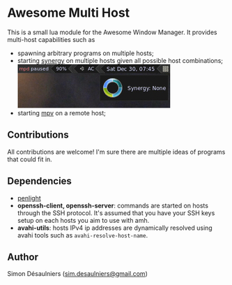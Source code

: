 # Awesome Multi Host

This is a small lua module for the Awesome Window Manager. It provides
multi-host capabilities such as


- spawning arbitrary programs on multiple hosts;
- starting [synergy][] on multiple hosts given all possible host combinations;
  ![Synergy menu](/misc/synergy.gif)
- starting [mpv][] on a remote host;

## Contributions

All contributions are welcome! I'm sure there are multiple ideas of programs
that could fit in.

## Dependencies

- [penlight][]
- **openssh-client, openssh-server**: commands are started on hosts through the SSH
  protocol. It's assumed that you have your SSH keys setup on each hosts you
  aim to use with amh.
- **avahi-utils**: hosts IPv4 ip addresses are dynamically resolved using avahi
  tools such as `avahi-resolve-host-name`.

[synergy]: https://symless.com/synergy
[mpv]: https://mpv.io/
[penlight]: https://github.com/stevedonovan/Penlight

## Author

Simon Désaulniers (sim.desaulniers@gmail.com)

